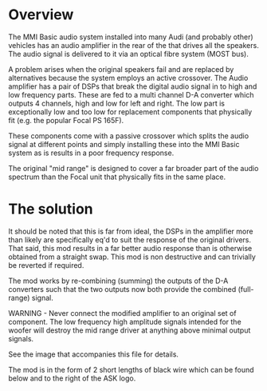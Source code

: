 # Overview

The MMI Basic audio system installed into many Audi (and probably other) vehicles has an audio amplifier in the rear of the that drives all the speakers.
The audio signal is delivered to it via an optical fibre system (MOST bus).

A problem arises when the original speakers fail and are replaced by alternatives because the system employs an active crossover. The Audio amplifier has a pair of DSPs that break the digital audio signal in to high and low frequency parts. These are fed to a multi channel D-A converter which outputs 4 channels, high and low for left and right. The low part is exceptionally low and too low for replacement components that physically fit (e.g. the popular Focal PS 165F).

These components come with a passive crossover which splits the audio signal at different points and simply installing these into the MMI Basic system as is results in a poor frequency response.

The original "mid range" is designed to cover a far broader part of the audio spectrum than the Focal unit that physically fits in the same place.

# The solution

It should be noted that this is far from ideal, the DSPs in the amplifier more than likely are specifically eq'd to suit the response of the original drivers. That said, this mod results in a far better audio response than is otherwise obtained from a straight swap.
This mod is non destructive and can trivially be reverted if required.

The mod works by re-combining (summing) the outputs of the D-A converters such that the two outputs now both provide the combined (full-range) signal.

WARNING - Never connect the modified amplifier to an original set of component. The low frequency high amplitude signals intended for the woofer will destroy the mid range driver at anything above minimal output signals.


See the image that accompanies this file for details.

The mod is in the form of 2 short lengths of black wire which can be found below and to the right of the ASK logo.
